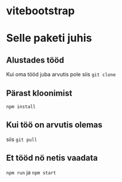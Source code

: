 # vitebootstrap
# Selle paketi juhis  

## Alustades tööd  
Kui oma tööd juba arvutis pole siis `git clone`

## Pärast kloonimist  
`npm install`  

## Kui töö on arvutis olemas  
siis `git pull`  

## Et tööd nö netis vaadata  
`npm run` ja `npm start`